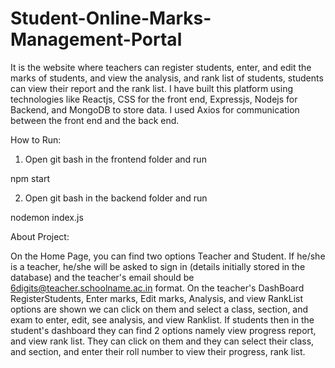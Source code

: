 # Student-Online-Marks-Management-Portal
It is the website where teachers can register students, enter, and edit the marks of students, and view the analysis, and rank list of students, students can view their report and the rank list.
I have built this platform using technologies like Reactjs, CSS for the front end, Expressjs, Nodejs for Backend, and MongoDB to store data. I used Axios for communication between the front end and the back end.

How to Run:

1. Open git bash in the frontend folder and run

npm start

2. Open git bash in the backend folder and run

nodemon index.js

About Project:

On the Home Page, you can find two options Teacher and Student. If he/she is a teacher, he/she will be asked to sign in (details initially stored in the database) and the teacher's email should be 6digits@teacher.schoolname.ac.in format. On the teacher's DashBoard RegisterStudents, Enter marks, Edit marks, Analysis, and view RankList options are shown we can click on them and select a class, section, and exam to enter, edit, see analysis, and view Ranklist. If students then in the student's dashboard they can find 2 options namely view progress report, and view rank list. They can click on them and they can select their class, and section, and enter their roll number to view their progress, rank list.

